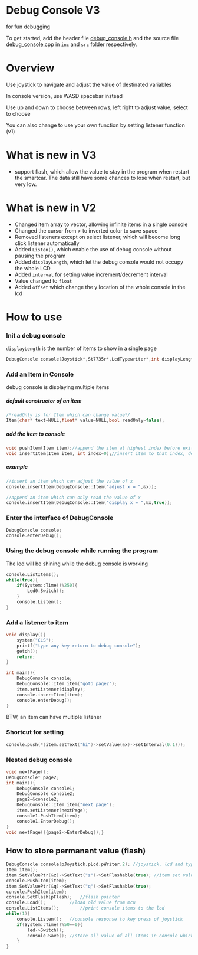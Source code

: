 # Debug Console V3
for fun debugging

To get started, add the header file [debug_console.h](https://github.com/hkust-smartcar/Internal2017/blob/dipsy/debug%20console/V3/debug_console.h) and the source file [debug_console.cpp](https://github.com/hkust-smartcar/Internal2017/blob/dipsy/debug%20console/V3/debug_console.cpp) in `inc` and `src` folder respectively.

# Overview
Use joystick to navigate and adjust the value of destinated variables

In console version, use WASD spacebar instead

Use up and down to choose between rows, left right to adjust value, select to choose

You can also change to use your own function by setting listener function (v1)

# What is new in V3
- support flash, which allow the value to stay in the program when restart the smartcar. The data still have some chances to lose when restart, but very low.

# What is new in V2
- Changed item array to vector, allowing infinite items in a single console
- Changed the cursor from > to inverted color to save space
- Removed listeners except on select listener, which will become long click listener automatically
- Added `Listen()`, which enable the use of debug console without pausing the program
- Added `displayLength`, which let the debug console would not occupy the whole LCD
- Added `interval` for setting value increment/decrement interval
- Value changed to `float`
- Added `offset` which change the y location of the whole console in the lcd

# How to use
### Init a debug console
`displayLength` is the number of items to show in a single page
```c++
DebugConsole console(Joystick*,St7735r*,LcdTypewriter*,int displayLength);
```
### Add an Item in Console
debug console is displaying multiple items
##### default constructor of an item
```c++
/*readOnly is for Item which can change value*/
Item(char* text=NULL,float* value=NULL,bool readOnly=false);
```
##### add the item to console
```c++
void pushItem(Item item);//append the item at highest index before exit
void insertItem(Item item, int index=0);//insert item to that index, default 0
```
##### example
```C++
//insert an item which can adjust the value of x
console.insertItem(DebugConsole::Item("adjust x = ",&x));

//append an item which can only read the value of x
console.insertItem(DebugConsole::Item("display x = ",&x,true));
```

### Enter the interface of DebugConsole
```C++
DebugConsole console;
console.enterDebug();
```

### Using the debug console while running the program
The led will be shining while the debug console is working
```C++
console.ListItems();
while(true){
    if(System::Time()%250){
        Led0.Switch();
    }
    console.Listen();
}
```

### Add a listener to item
```C++
void display(){
	system("CLS");
	printf("type any key return to debug console");
	getch();
	return;
}

int main(){
    DebugConsole console;
    DebugConsole::Item item("goto page2");
	item.setListener(display);
	console.insertItem(item);
	console.enterDebug();
}
```
BTW, an item can have multiple listener

### Shortcut for setting
```C++
console.push(*(item.setText("hi")->setValue(&x)->setInterval(0.1)));
```

### Nested debug console
```C++
void nextPage();
DebugConsole* page2;
int main(){
    DebugConsole console1;
    DebugConsole console2;
    page2=&console2;
    DebugConsole::Item item("next page");
    item.setListener(nextPage);
    console1.PushItem(item);
    console1.EnterDebug();
}
void nextPage(){page2->EnterDebug();}
```

## How to store permanant value (flash)
```C++
DebugConsole console(pJoystick,pLcd,pWriter,2); //joystick, lcd and typewriter pointer
Item item();
item.SetValuePtr(&z)->SetText("z")->SetFlashable(true);	//item set value pointer (must be float), printed text, and flashable(important, or will not store)
console.PushItem(item);
item.SetValuePtr(&q)->SetText("q")->SetFlashable(true);
console.PushItem(item);
console.SetFlash(pFlash);	//flash pointer
console.Load();			//load old value from mcu
console.ListItems();		//print console items to the lcd
while(1){
	console.Listen();	//console response to key press of joystick
	if(System::Time()%50==0){
		led->Switch();
		console.Save();	//store all value of all items in console which have marked flashable
	}
}
```
